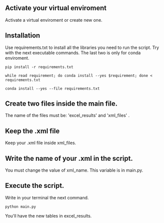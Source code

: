 ## Activate your virtual enviroment

Activate a virtual enviroment or create new one.

## Installation

Use requirements.txt to install all the libraries you need to run the script.
Try with the next executable commands. The last two is only for conda enviroment.

```
pip install -r requirements.txt  
```
```
while read requirement; do conda install --yes $requirement; done < requirements.txt
```
```
conda install --yes --file requirements.txt
```

##  Create two files inside the main file.

The name of the files must be: 'excel_results' and 'xml_files' .

## Keep the .xml file

Keep your .xml file inside xml_files.

## Write the name of your .xml in the script.

You must change the value of xml_name. 
This variable is in main.py.

## Execute the script.
Write in your terminal the next command.
```
python main.py
```
You'll have the new tables in excel_results.